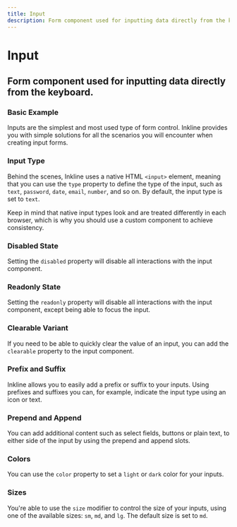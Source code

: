 ```yaml
---
title: Input
description: Form component used for inputting data directly from the keyboard. 
---
```


<script setup>
import * as examples from '../../../../examples/forms/input'
</script>


# Input
## Form component used for inputting data directly from the keyboard. 

### Basic Example
Inputs are the simplest and most used type of form control. Inkline provides you with simple solutions for all the scenarios you will encounter when creating input forms.

<example :component="examples.IInputBasicExample" :html="examples.IInputBasicExampleHTML" :js="examples.IInputBasicExampleJS"></example>

### Input Type
Behind the scenes, Inkline uses a native HTML `<input>` element, meaning that you can use the `type` property to define the type of the input, such as `text`, `password`, `date`, `email`, `number`, and so on. By default, the input type is set to `text`.

Keep in mind that native input types look and are treated differently in each browser, which is why you should use a custom component to achieve consistency.

<example :component="examples.IInputTypeExample" :html="examples.IInputTypeExampleHTML" :js="examples.IInputTypeExampleJS"></example>

### Disabled State
Setting the `disabled` property will disable all interactions with the input component.

<example :component="examples.IInputDisabledExample" :html="examples.IInputDisabledExampleHTML" :js="examples.IInputDisabledExampleJS"></example>

### Readonly State
Setting the `readonly` property will disable all interactions with the input component, except being able to focus the input.

<example :component="examples.IInputReadonlyExample" :html="examples.IInputReadonlyExampleHTML" :js="examples.IInputReadonlyExampleJS"></example>

### Clearable Variant
If you need to be able to quickly clear the value of an input, you can add the `clearable` property to the input component.

<example :component="examples.IInputClearableExample" :html="examples.IInputClearableExampleHTML" :js="examples.IInputClearableExampleJS"></example>

### Prefix and Suffix
Inkline allows you to easily add a prefix or suffix to your inputs. Using prefixes and suffixes you can, for example, indicate the input type using an icon or text. 

<example :component="examples.IInputPrefixSuffixExample" :html="examples.IInputPrefixSuffixExampleHTML" :js="examples.IInputPrefixSuffixExampleJS"></example>

### Prepend and Append
You can add additional content such as select fields, buttons or plain text, to either side of the input by using the prepend and append slots.

<example :component="examples.IInputPrependAppendTextExample" :html="examples.IInputPrependAppendTextExampleHTML" :js="examples.IInputPrependAppendTextExampleJS"></example>

<example :component="examples.IInputPrependAppendButtonExample" :html="examples.IInputPrependAppendButtonExampleHTML" :js="examples.IInputPrependAppendButtonExampleJS"></example>

<example :component="examples.IInputPrependAppendDropdownExample" :html="examples.IInputPrependAppendDropdownExampleHTML" :js="examples.IInputPrependAppendDropdownExampleJS"></example>

### Colors
You can use the `color` property to set a `light` or `dark` color for your inputs.

<example :component="examples.IInputColorVariantsExample" :html="examples.IInputColorVariantsExampleHTML" :js="examples.IInputColorVariantsExampleJS"></example>

### Sizes
You're able to use the `size` modifier to control the size of your inputs, using one of the available sizes: `sm`, `md`, and `lg`. The default size is set to `md`.

<example :component="examples.IInputSizeVariantsExample" :html="examples.IInputSizeVariantsExampleHTML" :js="examples.IInputSizeVariantsExampleJS"></example>


